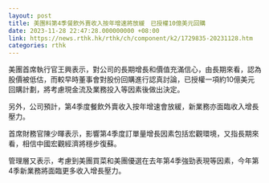 ```yaml
---
layout: post
title: 美團料第4季餐飲外賣收入按年增速將放緩　已授權10億美元回購
date: 2023-11-28 22:47:28.000000000 +08:00
link: https://news.rthk.hk/rthk/ch/component/k2/1729835-20231128.htm
categories: rthk
---
```


美團首席執行官王興表示，對公司的長期增長和價值充滿信心，由長期來看，認為股價被低估，而較早時董事會對股份回購進行認真討論，已授權一項約10億美元回購計劃，將考慮現金流及業務投入等因素後做出決定。

另外，公司預計，第4季度餐飲外賣收入按年增速會放緩，新業務亦面臨收入增長壓力。

首席財務官陳少暉表示，影響第4季度訂單量增長因素包括宏觀環境，又指長期來看，相信中國宏觀經濟將穩步復蘇。

管理層又表示，考慮到美團買菜和美團優選在去年第4季強勁表現等因素，今年第4季新業務將面臨更多收入增長壓力。
